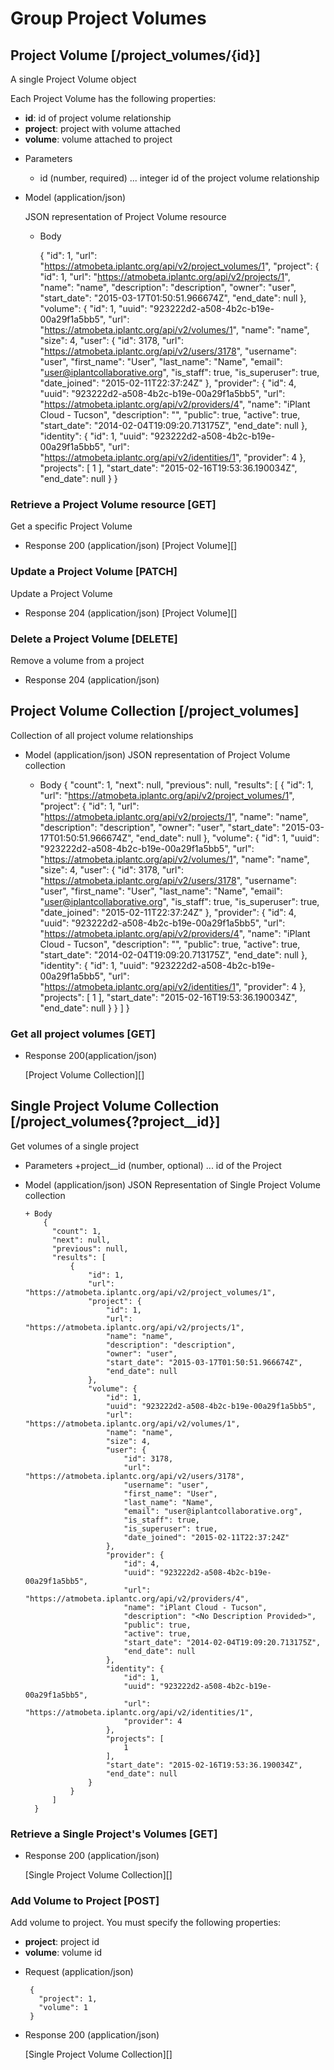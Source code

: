 # Group Project Volumes

## Project Volume [/project_volumes/{id}]
A single Project Volume object

Each Project Volume has the following properties:
- **id**: id of project volume relationship
- **project**: project with volume attached
- **volume**: volume attached to project

+ Parameters
    + id (number, required) ... integer id of the project volume relationship

+ Model (application/json)

    JSON representation of Project Volume resource

    + Body

        {
            "id": 1,
            "url": "https://atmobeta.iplantc.org/api/v2/project_volumes/1",
            "project": {
                "id": 1,
                "url": "https://atmobeta.iplantc.org/api/v2/projects/1",
                "name": "name",
                "description": "description",
                "owner": "user",
                "start_date": "2015-03-17T01:50:51.966674Z",
                "end_date": null
            },
            "volume": {
                "id": 1,
                "uuid": "923222d2-a508-4b2c-b19e-00a29f1a5bb5",
                "url": "https://atmobeta.iplantc.org/api/v2/volumes/1",
                "name": "name",
                "size": 4,
                "user": {
                    "id": 3178,
                    "url": "https://atmobeta.iplantc.org/api/v2/users/3178",
                    "username": "user",
                    "first_name": "User",
                    "last_name": "Name",
                    "email": "user@iplantcollaborative.org",
                    "is_staff": true,
                    "is_superuser": true,
                    "date_joined": "2015-02-11T22:37:24Z"
                },
                "provider": {
                    "id": 4,
                    "uuid": "923222d2-a508-4b2c-b19e-00a29f1a5bb5",
                    "url": "https://atmobeta.iplantc.org/api/v2/providers/4",
                    "name": "iPlant Cloud - Tucson",
                    "description": "<No Description Provided>",
                    "public": true,
                    "active": true,
                    "start_date": "2014-02-04T19:09:20.713175Z",
                    "end_date": null
                },
                "identity": {
                    "id": 1,
                    "uuid": "923222d2-a508-4b2c-b19e-00a29f1a5bb5",
                    "url": "https://atmobeta.iplantc.org/api/v2/identities/1",
                    "provider": 4
                },
                "projects": [
                    1
                ],
                "start_date": "2015-02-16T19:53:36.190034Z",
                "end_date": null
            }
        }

### Retrieve a Project Volume resource [GET]
Get a specific Project Volume

+ Response 200 (application/json)
    [Project Volume][]

### Update a Project Volume [PATCH]
Update a Project Volume

+ Response 204 (application/json)
    [Project Volume][]

### Delete a Project Volume [DELETE]
Remove a volume from a project

+ Response 204 (application/json)



## Project Volume Collection [/project_volumes]
Collection of all project volume relationships

+ Model (application/json)
    JSON representation of Project Volume collection

    + Body
        {
            "count": 1,
            "next": null,
            "previous": null,
            "results": [
                {
                    "id": 1,
                    "url": "https://atmobeta.iplantc.org/api/v2/project_volumes/1",
                    "project": {
                        "id": 1,
                        "url": "https://atmobeta.iplantc.org/api/v2/projects/1",
                        "name": "name",
                        "description": "description",
                        "owner": "user",
                        "start_date": "2015-03-17T01:50:51.966674Z",
                        "end_date": null
                    },
                    "volume": {
                        "id": 1,
                        "uuid": "923222d2-a508-4b2c-b19e-00a29f1a5bb5",
                        "url": "https://atmobeta.iplantc.org/api/v2/volumes/1",
                        "name": "name",
                        "size": 4,
                        "user": {
                            "id": 3178,
                            "url": "https://atmobeta.iplantc.org/api/v2/users/3178",
                            "username": "user",
                            "first_name": "User",
                            "last_name": "Name",
                            "email": "user@iplantcollaborative.org",
                            "is_staff": true,
                            "is_superuser": true,
                            "date_joined": "2015-02-11T22:37:24Z"
                        },
                        "provider": {
                            "id": 4,
                            "uuid": "923222d2-a508-4b2c-b19e-00a29f1a5bb5",
                            "url": "https://atmobeta.iplantc.org/api/v2/providers/4",
                            "name": "iPlant Cloud - Tucson",
                            "description": "<No Description Provided>",
                            "public": true,
                            "active": true,
                            "start_date": "2014-02-04T19:09:20.713175Z",
                            "end_date": null
                        },
                        "identity": {
                            "id": 1,
                            "uuid": "923222d2-a508-4b2c-b19e-00a29f1a5bb5",
                            "url": "https://atmobeta.iplantc.org/api/v2/identities/1",
                            "provider": 4
                        },
                        "projects": [
                            1
                        ],
                        "start_date": "2015-02-16T19:53:36.190034Z",
                        "end_date": null
                    }
                }
            ]
        }



### Get all project volumes [GET]

+ Response 200(application/json)

  [Project Volume Collection][]


## Single Project Volume Collection [/project_volumes{?project__id}]
Get volumes of a single project

+ Parameters
    +project__id (number, optional) ... id of the Project

+ Model (application/json)
JSON Representation of Single Project Volume collection

      + Body
          {
            "count": 1,
            "next": null,
            "previous": null,
            "results": [
                {
                    "id": 1,
                    "url": "https://atmobeta.iplantc.org/api/v2/project_volumes/1",
                    "project": {
                        "id": 1,
                        "url": "https://atmobeta.iplantc.org/api/v2/projects/1",
                        "name": "name",
                        "description": "description",
                        "owner": "user",
                        "start_date": "2015-03-17T01:50:51.966674Z",
                        "end_date": null
                    },
                    "volume": {
                        "id": 1,
                        "uuid": "923222d2-a508-4b2c-b19e-00a29f1a5bb5",
                        "url": "https://atmobeta.iplantc.org/api/v2/volumes/1",
                        "name": "name",
                        "size": 4,
                        "user": {
                            "id": 3178,
                            "url": "https://atmobeta.iplantc.org/api/v2/users/3178",
                            "username": "user",
                            "first_name": "User",
                            "last_name": "Name",
                            "email": "user@iplantcollaborative.org",
                            "is_staff": true,
                            "is_superuser": true,
                            "date_joined": "2015-02-11T22:37:24Z"
                        },
                        "provider": {
                            "id": 4,
                            "uuid": "923222d2-a508-4b2c-b19e-00a29f1a5bb5",
                            "url": "https://atmobeta.iplantc.org/api/v2/providers/4",
                            "name": "iPlant Cloud - Tucson",
                            "description": "<No Description Provided>",
                            "public": true,
                            "active": true,
                            "start_date": "2014-02-04T19:09:20.713175Z",
                            "end_date": null
                        },
                        "identity": {
                            "id": 1,
                            "uuid": "923222d2-a508-4b2c-b19e-00a29f1a5bb5",
                            "url": "https://atmobeta.iplantc.org/api/v2/identities/1",
                            "provider": 4
                        },
                        "projects": [
                            1
                        ],
                        "start_date": "2015-02-16T19:53:36.190034Z",
                        "end_date": null
                    }
                }
            ]
        }


### Retrieve a Single Project's Volumes [GET]
+ Response 200 (application/json)

    [Single Project Volume Collection][]

### Add Volume to Project [POST]
Add volume to project. You must specify the following properties:

 - **project**: project id
 - **volume**: volume id

 + Request (application/json)

        {
          "project": 1,
          "volume": 1
        }

+ Response 200 (application/json)

    [Single Project Volume Collection][]